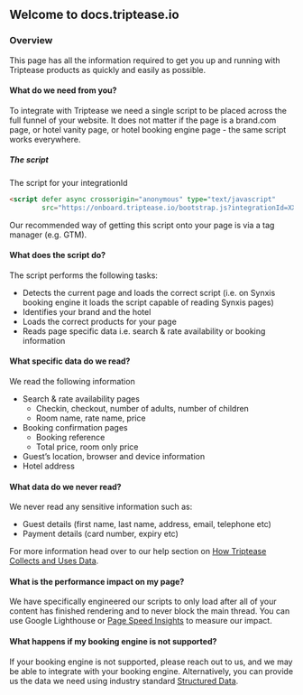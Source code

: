 ## Welcome to docs.triptease.io

### Overview

This page has all the information required to get you up and running with Triptease products as quickly and easily as possible.

#### What do we need from you? 

To integrate with Triptease we need a single script to be placed across the full funnel of your website.
It does not matter if the page is a brand.com page, or hotel vanity page, or hotel booking engine page - the same script works everywhere.


##### The script

The script for your integrationId

```html
<script defer async crossorigin="anonymous" type="text/javascript" 
        src="https://onboard.triptease.io/bootstrap.js?integrationId=XXX"></script>
```

Our recommended way of getting this script onto your page is via a tag manager (e.g. GTM).

#### What does the script do? 

The script performs the following tasks:
- Detects the current page and loads the correct script (i.e. on Synxis booking engine it loads the script capable of reading Synxis pages)  
- Identifies your brand and the hotel 
- Loads the correct products for your page
- Reads page specific data i.e. search & rate availability or booking information

#### What specific data do we read?

We read the following information
- Search & rate availability pages
    - Checkin, checkout, number of adults, number of children  
    - Room name, rate name, price
- Booking confirmation pages
    - Booking reference
    - Total price, room only price
- Guest’s location, browser and device information
- Hotel address

#### What data do we never read?

We never read any sensitive information such as:
- Guest details (first name, last name, address, email, telephone etc)
- Payment details (card number, expiry etc) 

For more information head over to our help section on [How Triptease Collects and Uses Data](https://help.triptease.com/en/collections/102136-getting-started#how-triptease-collects-and-uses-data).

#### What is the performance impact on my page?

We have specifically engineered our scripts to only load after all of your content has finished rendering and to never block the main thread.
You can use Google Lighthouse or [Page Speed Insights](https://developers.google.com/speed/pagespeed/insights/) to measure our impact.   

#### What happens if my booking engine is not supported?

If your booking engine is not supported, please reach out to us, and we may be able to integrate with your booking engine.
Alternatively, you can provide us the data we need using industry standard [Structured Data](https://structured-data.triptease.io/).
